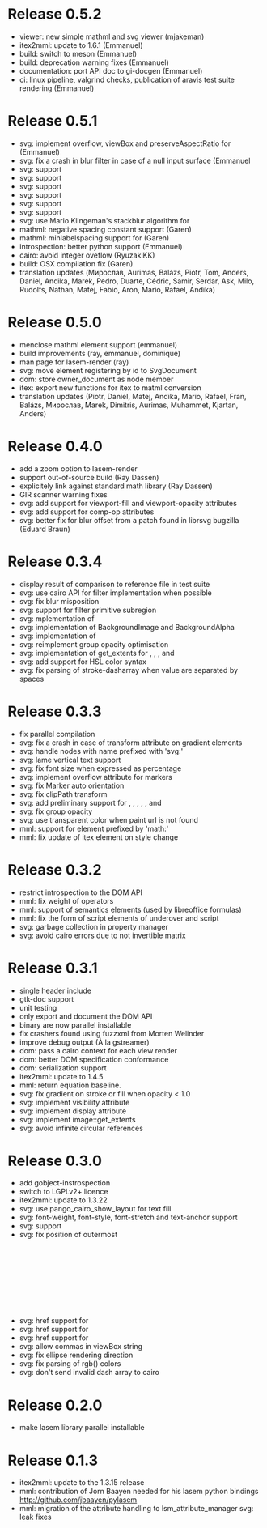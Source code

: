 Release 0.5.2
=============

  * viewer: new simple mathml and svg viewer (mjakeman)
  * itex2mml: update to 1.6.1 (Emmanuel)
  * build: switch to meson (Emmanuel)
  * build: deprecation warning fixes (Emmanuel)
  * documentation: port API doc to gi-docgen (Emmanuel)
  * ci: linux pipeline, valgrind checks, publication of aravis test suite rendering (Emmanuel)

Release 0.5.1
=============

  * svg: implement overflow, viewBox and preserveAspectRatio for <symbol> (Emmanuel)
  * svg: fix a crash in blur filter in case of a null input surface (Emmanuel
  * svg: <feColorMatrix> support
  * svg: <feImage> support
  * svg: <feMorphology> support
  * svg: <feConvolveMatrix> support
  * svg: <feTurbulence> support
  * svg: <feDisplacementMap> support
  * svg: use Mario Klingeman's stackblur algorithm for <feBlur>
  * mathml: negative spacing constant support (Garen)
  * mathml: minlabelspacing support for <mlabeledtr> (Garen)
  * introspection: better python support (Emmanuel)
  * cairo: avoid integer oveflow (RyuzakiKK)
  * build: OSX compilation fix (Garen)
  * translation updates (Мирослав, Aurimas, Balázs, Piotr, Tom, Anders, Daniel, Andika, Marek, Pedro, Duarte, Cédric, Samir, Serdar, Ask, Milo, Rūdolfs, Nathan, Matej, Fabio, Aron, Mario, Rafael, Andika)

Release 0.5.0
=============

  * menclose mathml element support (emmanuel)
  * build improvements (ray, emmanuel, dominique)
  * man page for lasem-render (ray)
  * svg: move element registering by id to SvgDocument
  * dom: store owner_document as node member
  * itex: export new functions for itex to matml conversion
  * translation updates (Piotr, Daniel, Matej, Andika, Mario, Rafael, Fran, Balázs, Мирослав, Marek, Dimitris, Aurimas, Muhammet, Kjartan, Anders)

Release 0.4.0
=============

  * add a zoom option to lasem-render
  * support out-of-source build (Ray Dassen)
  * explicitely link against standard math library (Ray Dassen)
  * GIR scanner warning fixes
  * svg: add support for viewport-fill and viewport-opacity attributes
  * svg: add support for comp-op attributes
  * svg: better fix for blur offset from a patch found in librsvg bugzilla (Eduard Braun)

Release 0.3.4
=============

  * display result of comparison to reference file in test suite
  * svg: use cairo API for filter implementation when possible
  * svg: fix blur misposition
  * svg: support for filter primitive subregion
  * svg: mplementation of <feTile>
  * svg: implementation of BackgroundImage and BackgroundAlpha
  * svg: implementation of <switch>
  * svg: reimplement group opacity optimisation
  * svg: implementation of get_extents for <polygon>, <polyline>, <ellipse>, <line> and <text>
  * svg: add support for HSL color syntax
  * svg: fix parsing of stroke-dasharray when value are separated by spaces

Release 0.3.3
=============

  * fix parallel compilation
  * svg: fix a crash in case of transform attribute on gradient elements
  * svg: handle nodes with name prefixed with 'svg:'
  * svg: lame vertical text support
  * svg: fix font size when expressed as percentage
  * svg: implement overflow attribute for markers
  * svg: fix Marker auto orientation
  * svg: fix clipPath transform
  * svg: add preliminary support for <feGaussianBlur>, <feBlend>, <feComposite>,
  <feOffset>, <feMerge>, <feMergeNode> and <feFlood>
  * svg: fix group opacity
  * svg: use transparent color when paint url is not found
  * mml: support for element prefixed by 'math:'
  * mml: fix update of itex element on style change

Release 0.3.2
=============

  * restrict introspection to the DOM API
  * mml: fix weight of operators
  * mml: support of semantics elements (used by libreoffice formulas)
  * mml: fix the form of script elements of underover and script
  * svg: garbage collection in property manager
  * svg: avoid cairo errors due to not invertible matrix

Release 0.3.1
=============

  * single header include
  * gtk-doc support
  * unit testing
  * only export and document the DOM API
  * binary are now parallel installable
  * fix crashers found using fuzzxml from Morten Welinder
  * improve debug output (À la gstreamer)
  * dom: pass a cairo context for each view render
  * dom: better DOM specification conformance
  * dom: serialization support
  * itex2mml: update to 1.4.5
  * mml: return equation baseline.
  * svg: fix gradient on stroke or fill when opacity < 1.0
  * svg: implement visibility attribute
  * svg: implement display attribute
  * svg: implement image::get_extents
  * svg: avoid infinite circular references

Release 0.3.0
=============

  * add gobject-instrospection
  * switch to LGPLv2+ licence
  * itex2mml: update to 1.3.22
  * svg: use pango_cairo_show_layout for text fill
  * svg: font-weight, font-style, font-stretch and text-anchor support
  * svg: <tspan> support
  * svg: fix position of outermost <svg>
  * svg: href support for <pattern>
  * svg: href support for <radialGradient>
  * svg: href support for <lienarGradient>
  * svg: allow commas in viewBox string
  * svg: fix ellipse rendering direction
  * svg: fix parsing of rgb() colors
  * svg: don't send invalid dash array to cairo

Release 0.2.0
=============

  * make lasem library parallel installable

Release 0.1.3
=============

  * itex2mml: update to the 1.3.15 release
  * mml: contribution of Jorn Baayen needed for his lasem python bindings
  http://github.com/jbaayen/pylasem
  * mml: migration of the attribute handling to lsm_attribute_manager
  svg: leak fixes
